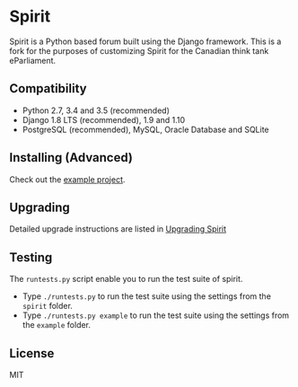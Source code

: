 # Spirit

Spirit is a Python based forum built using the Django framework. This is a fork for the purposes of customizing Spirit for the Canadian think tank eParliament.


## Compatibility

* Python 2.7, 3.4 and 3.5 (recommended)
* Django 1.8 LTS (recommended), 1.9 and 1.10
* PostgreSQL (recommended), MySQL, Oracle Database and SQLite

## Installing (Advanced)

Check out the [example project](https://github.com/nitely/Spirit/tree/master/example).

## Upgrading

Detailed upgrade instructions are listed in [Upgrading Spirit](https://github.com/nitely/Spirit/wiki/Upgrading)

## Testing

The `runtests.py` script enable you to run the test suite of spirit.

- Type `./runtests.py` to run the test suite using the settings from the `spirit` folder.
- Type `./runtests.py example` to run the test suite using the settings from the `example` folder.

## License

MIT

